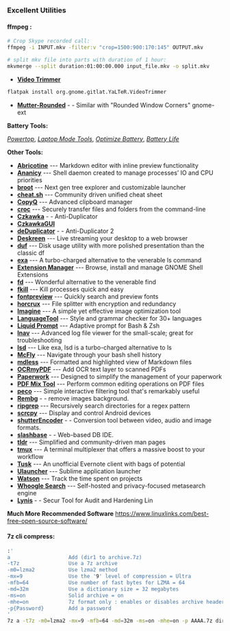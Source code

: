 ﻿### Excellent Utilities

#### ffmpeg :
```sh
# Crop Skype recorded call:
ffmpeg -i INPUT.mkv -filter:v "crop=1500:900:170:145" OUTPUT.mkv

# split mkv file into parts with duration of 1 hour:
mkvmerge --split duration:01:00:00.000 input_file.mkv -o split.mkv
```

- [**Video Trimmer**](https://flathub.org/apps/details/org.gnome.gitlab.YaLTeR.VideoTrimmer)
```sh
flatpak install org.gnome.gitlat.YaLTeR.VideoTrimmer
```

 - [**Mutter-Rounded**](https://github.com/yilozt/mutter-rounded) - - Similar with "Rounded Window Corners" gnome-ext

**Battery Tools:**

[*Powertop*](https://medium.com/geekculture/how-to-increase-battery-life-time-on-linux-laptops-7c15383a19a5),
[*Laptop Mode Tools*](https://wiki.archlinux.org/title/Laptop_Mode_Tools),
[*Optimize Battery*](https://trisquel.info/en/wiki/optimizing-battery-time),
[*Battery Life*](https://www.maketecheasier.com/increase-linux-laptop-battery-life/)

**Other Tools:**

 - [**Abricotine**](https://www.linuxlinks.com/excellent-utilities-abricotine-open-source-markdown-editor/) --- Markdown editor with inline preview functionality
 - [**Ananicy**](https://www.linuxlinks.com/excellent-utilities-ananicy-auto-nice-daemon/) --- Shell daemon created to manage processes’ IO and CPU priorities
 - [**broot**](https://www.linuxlinks.com/excellent-utilities-broot-next-gen-tree-explorer/) --- Next gen tree explorer and customizable launcher
 - [**cheat.sh**](https://www.linuxlinks.com/excellent-utilities-cheat-sh-community-driven-cheat-sheet/) --- Community driven unified cheat sheet
 - [**CopyQ**](https://www.linuxlinks.com/excellent-utilities-copyq-advanced-clipboard-manager/) --- Advanced clipboard manager
 - [**croc**](https://www.linuxlinks.com/excellent-utilities-croc-securely-transfer-files-folders/) --- Securely transfer files and folders from the command-line
 - [**Czkawka**](https://github.com/qarmin/czkawka) - - Anti-Duplicator
 - [**CzkawkaGUI**](https://appimage.github.io/linux_czkawka_gui/)
 - [**deDuplicator**](https://github.com/sreedevk/deduplicator) - - Anti-Duplicator 2
 - [**Deskreen**](https://www.linuxlinks.com/excellent-utilities-deskreen-live-streaming-desktop/) --- Live streaming your desktop to a web browser
 - [**duf**](https://www.linuxlinks.com/excellent-utilities-duf-disk-usage-utility/) --- Disk usage utility with more polished presentation than the classic df
 - [**exa**](https://www.linuxlinks.com/excellent-utilities-exa-replacement-ls/) --- A turbo-charged alternative to the venerable ls command
 - [**Extension Manager**](https://www.linuxlinks.com/excellent-utilities-extension-manager-browse-install-manage-gnome-shell-extensions/) --- Browse, install and manage GNOME Shell Extensions
 - [**fd**](https://www.linuxlinks.com/excellent-utilities-fd-superior-alternative-find/) --- Wonderful alternative to the venerable find
 - [**fkill**](https://www.linuxlinks.com/excellent-utilities-fkill-kill-processes-quick-easy/) --- Kill processes quick and easy
 - [**fontpreview**](https://www.linuxlinks.com/excellent-utilities-fontpreview-search-preview-fonts/) --- Quickly search and preview fonts
 - [**horcrux**](https://www.linuxlinks.com/excellent-utilities-horcrux-file-splitter/) --- File splitter with encryption and redundancy
 - [**Imagine**](https://www.linuxlinks.com/excellent-utilities-imagine-image-optimization/) --- A simple yet effective image optimization tool
 - [**LanguageTool**](https://www.linuxlinks.com/excellent-utilities-languagetool-style-and-grammar-checker/) --- Style and grammar checker for 30+ languages
 - [**Liquid Prompt**](https://www.linuxlinks.com/excellent-utilities-liquid-prompt-adaptive-prompt-bash-zsh/) --- Adaptive prompt for Bash & Zsh
 - [**lnav**](https://www.linuxlinks.com/excellent-utilities-lnav-log-file-navigator/) --- Advanced log file viewer for the small-scale; great for troubleshooting
 - [**lsd**](https://www.linuxlinks.com/excellent-utilities-lsd-next-gen-ls-command/) --- Like exa, lsd is a turbo-charged alternative to ls
 - [**McFly**](https://www.linuxlinks.com/excellent-utilities-mcfly-navigate-shell-history/) --- Navigate through your bash shell history
 - [**mdless**](https://www.linuxlinks.com/excellent-utilities-mdless-formatted-highlighted-view-markdown-files/) --- Formatted and highlighted view of Markdown files
 - [**OCRmyPDF**](https://www.linuxlinks.com/excellent-utilities-ocrmypdf-add-ocr-text-layer-scanned-pdfs/) --- Add OCR text layer to scanned PDFs
 - [**Paperwork**](https://www.linuxlinks.com/excellent-utilities-paperwork-personal-document-manager/) --- Designed to simplify the management of your paperwork
 - [**PDF Mix Tool**](https://www.linuxlinks.com/excellent-utilities-pdf-mix-tool/) --- Perform common editing operations on PDF files
 - [**peco**](https://www.linuxlinks.com/excellent-utilities-peco-interactive-filtering-tool/) --- Simple interactive filtering tool that's remarkably useful
 - [**Rembg**](https://github.com/danielgatis/rembg) - - remove images background.
 - [**ripgrep**](https://www.linuxlinks.com/excellent-utilities-ripgrep-recursively-search-directories-regex-pattern/) --- Recursively search directories for a regex pattern
 - [**scrcpy**](https://www.linuxlinks.com/excellent-utilities-scrcpy-display-control-android-devices/) --- Display and control Android devices
 - [**shutterEncoder**](https://www.shutterencoder.com/en/) - - Conversion tool between video, audio and image formats.
 - [**slashbase**](https://github.com/slashbaseide/slashbase) - - Web-based DB IDE.
 - [**tldr**](https://www.linuxlinks.com/excellent-utilities-tldr-simplified-community-driven-man-pages/) --- Simplified and community-driven man pages
 - [**tmux**](https://www.linuxlinks.com/excellent-utilities-tmux-terminal-multiplexer-software/) --- A terminal multiplexer that offers a massive boost to your workflow
 - [**Tusk**](https://www.linuxlinks.com/excellent-utilities-tusk-evernote-desktop-software/) --- An unofficial Evernote client with bags of potential
 - [**Ulauncher**](https://www.linuxlinks.com/excellent-utilities-ulauncher-application-launcher-linux/) --- Sublime application launcher
 - [**Watson**](https://www.linuxlinks.com/excellent-utilities-watson-cli-tool-track-time/) --- Track the time spent on projects
 - [**Whoogle Search**](https://www.linuxlinks.com/excellent-utilities-whoogle-search-self-hosted-metasearch-engine/) --- Self-hosted and privacy-focused metasearch engine
 - [**Lynis**](https://www.geeksforgeeks.org/lynis-security-tool-for-audit-and-hardening-linux-systems/) - - Secur Tool for Audit and Hardening Lin

**Much More Recommended Software**
https://www.linuxlinks.com/best-free-open-source-software/

#### 7z cli compress:
```sh
:'
a                   Add (dir1 to archive.7z)
-t7z                Use a 7z archive
-m0=lzma2           Use lzma2 method
-mx=9               Use the '9' level of compression = Ultra
-mfb=64             Use number of fast bytes for LZMA = 64
-md=32m             Use a dictionary size = 32 megabytes
-ms=on              Solid archive = on
-mhe=on             7z format only : enables or disables archive header encryption
-p{Password}        Add a password
'
7z a -t7z -m0=lzma2 -mx=9 -mfb=64 -md=32m -ms=on -mhe=on -p AAAA.7z dir1
```
